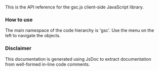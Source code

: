This is the API reference for the gsc.js client-side JavaScript library.

### How to use
The main namespace of the code hierarchy is 'gsc'. Use the menu on the left to
navigate the objects.

### Disclaimer
This documentation is generated using JsDoc to extract documentation from
well-formed in-line code comments. 
